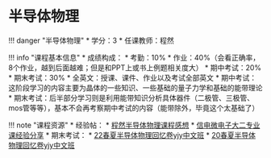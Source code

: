 # 半导体物理

!!! danger "半导体物理"
    * 学分：3
    * 任课教师：程然

!!! info "课程基本信息"
    * 成绩构成：
    	* 考勤：10%
    	* 作业：40%（会看正确率，8个作业，越到后面越难；但是和PPT上或书上例题相关度大）
    	* 期中考试：20%
    	* 期末考试：30%
	* 全英文：授课、课件、作业以及考试全部英文
	* 期中考试：这阶段学习的内容主要为晶体的一些知识、一些基础的量子力学和基础的能带理论
	* 期末考试：后半部分学习则是利用能带知识分析具体器件（二极管、三极管、mos管等等），基本不会再考察期中考试的内容（能带除外，毕竟这个太基础了）

!!! note "课程资源"
    * 经验帖：
    	* [程然半导体物理课程感想](http://www-cc98-org-s.webvpn.zju.edu.cn:8001/topic/5940045)
    	* [信电微电子大二专业课经验分享](https://www.cc98.org/topic/5930229)
    * 期末考试：
    	* [22春夏半导体物理回忆卷yjy中文班](http://www-cc98-org-s.webvpn.zju.edu.cn:8001/topic/5354918)
    	* [20春夏半导体物理回忆卷yjy中文班](http://www-cc98-org-s.webvpn.zju.edu.cn:8001/topic/4939315)



